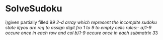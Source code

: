 # SolveSudoku
i)given partially filled 9*9 2-d array which represent the incomplte sudoku state ii)you are req to assign digit fro 1 to 9 to empty cells  rules:- a)1-9 occure once in each row and col  b)1-9 occure once in each submatrix 3*3
